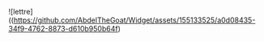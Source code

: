 ![lettre]((https://github.com/AbdelTheGoat/Widget/assets/155133525/a0d08435-34f9-4762-8873-d610b950b64f)


